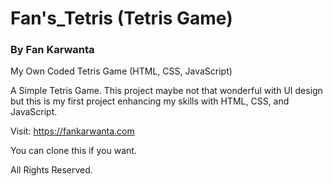 # Fan's_Tetris (Tetris Game)
### By Fan Karwanta
My Own Coded Tetris Game (HTML, CSS, JavaScript)

A Simple Tetris Game.
This project maybe not that wonderful with UI design but this is my first project enhancing my skills with HTML, CSS, and JavaScript.

Visit: https://fankarwanta.com

You can clone this if you want.

All Rights Reserved.
